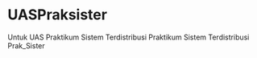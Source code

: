 # UASPraksister
Untuk UAS Praktikum Sistem Terdistribusi
Praktikum Sistem Terdistribusi
Prak_Sister
